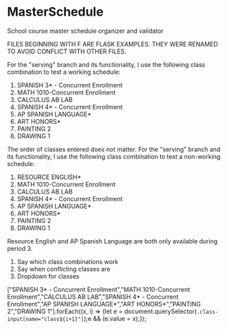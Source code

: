 # MasterSchedule

School course master schedule organizer and validator

FILES BEGINNING WITH F ARE FLASK EXAMPLES. THEY WERE RENAMED TO AVOID CONFLICT WITH OTHER FILES.

For the "serving" branch and its functionality, I use the following class combination to test a working schedule:

1. SPANISH 3* - Concurrent Enrollment
2. MATH 1010-Concurrent Enrollment
3. CALCULUS AB LAB
4. SPANISH 4* - Concurrent Enrollment
5. AP SPANISH LANGUAGE*
6. ART HONORS*
7. PAINTING 2
8. DRAWING 1

The order of classes entered does not matter.
For the "serving" branch and its functionality, I use the following class combination to test a non-working schedule:

1. RESOURCE ENGLISH*
2. MATH 1010-Concurrent Enrollment
3. CALCULUS AB LAB
4. SPANISH 4* - Concurrent Enrollment
5. AP SPANISH LANGUAGE*
6. ART HONORS*
7. PAINTING 2
8. DRAWING 1

Resource English and AP Spanish Language are both only available during period 3.

1. Say which class combinations work
2. Say when conflicting classes are
3. Dropdown for classes

["SPANISH 3* - Concurrent Enrollment","MATH 1010-Concurrent Enrollment","CALCULUS AB LAB","SPANISH 4* - Concurrent Enrollment","AP SPANISH LANGUAGE*","ART HONORS*","PAINTING 2","DRAWING 1"].forEach((x, i) => {let e = document.querySelector(`.class-input[name="class${i+1}"]`);e && (e.value = x);});